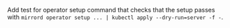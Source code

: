 Add test for operator setup command that checks that the setup passes with `mirrord operator setup ... | kubectl apply --dry-run=server -f -`.
